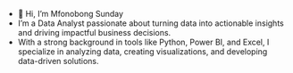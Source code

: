 - 👋 Hi, I’m Mfonobong Sunday
-  I’m a Data Analyst passionate about turning data into actionable insights and driving impactful business decisions.
-   With a strong background in tools like Python, Power BI, and Excel, I specialize in analyzing data, creating visualizations, and developing data-driven solutions.


  <!---
Mfonieee/Mfonieee is a ✨ special ✨ repository because its `README.md` (this file) appears on your GitHub profile.
You can click the Preview link to take a look at your changes.
--->
